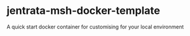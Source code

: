 # jentrata-msh-docker-template
A quick start docker container for customising for your local environment

